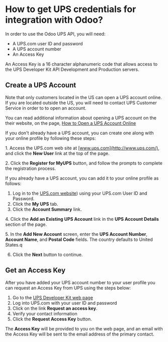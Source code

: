 # How to get UPS credentials for integration with Odoo?

In order to use the Odoo UPS API, you will need:

  - A UPS.com user ID and password
  - A UPS account number
  - An Access Key

An Access Key is a 16 character alphanumeric code that allows access to
the UPS Developer Kit API Development and Production servers.

## Create a UPS Account

Note that only customers located in the US can open a UPS account
online. If you are located outside the US, you will need to contact UPS
Customer Service in order to to open an account.

You can read additional information about opening a UPS account on the
their website, on the page, [How to Open a UPS Account
Online](https://www.ups.com/content/us/en/resources/sri/openaccountonline.html?srch_pos=2&srch_phr=open+ups+account)

If you don't already have a UPS account, you can create one along with
your online profile by following these steps:

1\. Access the UPS.com web site at [www.ups.com](http://www.ups.com/),
and click the **New User** link at the top of the page.

2\. Click the **Register for MyUPS** button, and follow the prompts to
complete the registration process.

If you already have a UPS account, you can add it to your online profile
as follows:

1.  Log in to the [UPS.com website](http://www.ups.com/)) using your
    UPS.com User ID and Password.
2.  Click the **My UPS** tab.
3.  Click the **Account Summary** link.

4\. Click the **Add an Existing UPS Account** link in the **UPS Account
Details** section of the page.

5\. In the **Add New Account** screen, enter the **UPS Account Number**,
**Account Name**, and **Postal Code** fields. The country defaults to
United States.q

6.  Click the **Next** button to continue.

## Get an Access Key

After you have added your UPS account number to your user profile you
can request an Access Key from UPS using the steps below:

1.  Go to the [UPS Developer Kit web
    page](https://www.ups.com/upsdeveloperkit?loc=en_US)
2.  Log into UPS.com with your user ID and password
3.  Click on the link **Request an access key**.
4.  Verify your contact information
5.  Click the **Request Access Key** button.

The **Access Key** will be provided to you on the web page, and an email
with the Access Key will be sent to the email address of the primary
contact.
